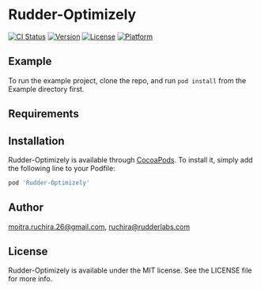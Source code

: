 # Rudder-Optimizely

[![CI Status](https://img.shields.io/travis/moitra.ruchira.26@gmail.com/Rudder-Optimizely.svg?style=flat)](https://travis-ci.org/moitra.ruchira.26@gmail.com/Rudder-Optimizely)
[![Version](https://img.shields.io/cocoapods/v/Rudder-Optimizely.svg?style=flat)](https://cocoapods.org/pods/Rudder-Optimizely)
[![License](https://img.shields.io/cocoapods/l/Rudder-Optimizely.svg?style=flat)](https://cocoapods.org/pods/Rudder-Optimizely)
[![Platform](https://img.shields.io/cocoapods/p/Rudder-Optimizely.svg?style=flat)](https://cocoapods.org/pods/Rudder-Optimizely)

## Example

To run the example project, clone the repo, and run `pod install` from the Example directory first.

## Requirements

## Installation

Rudder-Optimizely is available through [CocoaPods](https://cocoapods.org). To install
it, simply add the following line to your Podfile:

```ruby
pod 'Rudder-Optimizely'
```

## Author

moitra.ruchira.26@gmail.com, ruchira@rudderlabs.com

## License

Rudder-Optimizely is available under the MIT license. See the LICENSE file for more info.
